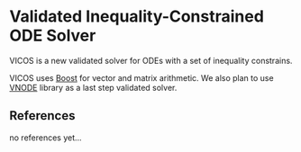 Validated Inequality-Constrained ODE Solver
=============

VICOS is a new validated solver for ODEs with a set of inequality constrains.

VICOS uses [Boost](http://www.boost.org/) for vector and matrix 
arithmetic. We also plan to use 
[VNODE](http://www.cas.mcmaster.ca/~nedialk/Software/VNODE/doc/webpage/install.htm) 
library as a last step validated solver.

References
-------

no references yet...